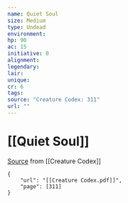 ```yaml
---
name: Quiet Soul
size: Medium
type: Undead
environment: 
hp: 90
ac: 15
initiative: 0
alignment: 
legendary: 
lair: 
unique: 
cr: 6
tags: 
source: "Creature Codex: 311"
url: ""
---
```

# [[Quiet Soul]]

[Source](zotero://open-pdf/library/items/NTNKJRHG?page=311) from [[Creature Codex]]

```pdf
{
	"url": "[[Creature Codex.pdf]]",
	"page": [311]
}
```


